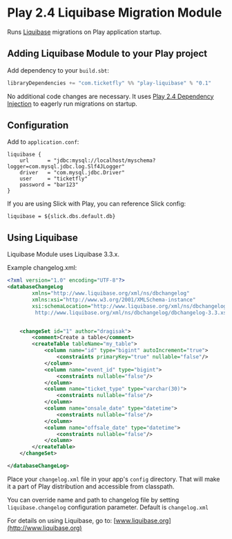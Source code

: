 # Play 2.4 Liquibase Migration Module

Runs [Liquibase](http://www.liquibase.org) migrations on Play application startup.


## Adding Liquibase Module to your Play project

Add dependency to your `build.sbt`:

```scala
libraryDependencies += "com.ticketfly" %% "play-liquibase" % "0.1"
```

No additional code changes are necessary. It uses [Play 2.4 Dependency Injection](https://www.playframework.com/documentation/latest/ScalaDependencyInjection)
to eagerly run migrations on startup.

## Configuration

Add to `application.conf`:

```
liquibase {
    url      = "jdbc:mysql://localhost/myschema?logger=com.mysql.jdbc.log.Slf4JLogger"
    driver   = "com.mysql.jdbc.Driver"
    user     = "ticketfly"
    password = "bar123"
}

```

If you are using Slick with Play, you can reference Slick config:

```
liquibase = ${slick.dbs.default.db}
```


## Using Liquibase

Liquibase Module uses Liquibase 3.3.x.

Example changelog.xml:

```xml
<?xml version="1.0" encoding="UTF-8"?>
<databaseChangeLog
        xmlns="http://www.liquibase.org/xml/ns/dbchangelog"
        xmlns:xsi="http://www.w3.org/2001/XMLSchema-instance"
        xsi:schemaLocation="http://www.liquibase.org/xml/ns/dbchangelog
         http://www.liquibase.org/xml/ns/dbchangelog/dbchangelog-3.3.xsd">


    <changeSet id="1" author="dragisak">
        <comment>Create a table</comment>
        <createTable tableName="my_table">
            <column name="id" type="bigint" autoIncrement="true">
                <constraints primaryKey="true" nullable="false"/>
            </column>
            <column name="event_id" type="bigint">
                <constraints nullable="false"/>
            </column>
            <column name="ticket_type" type="varchar(30)">
                <constraints nullable="false"/>
            </column>
            <column name="onsale_date" type="datetime">
                <constraints nullable="false"/>
            </column>
            <column name="offsale_date" type="datetime">
                <constraints nullable="false"/>
            </column>
        </createTable>
    </changeSet>

</databaseChangeLog>
```

Place your `changelog.xml` file in your app's `config` directory. That will make it a part of Play distribution and accessible from classpath.

You can override name and path to changelog file by setting `liquibase.changelog` configuration parameter. Default is `changelog.xml`

For details on using Liquibase, go to: [www.liquibase.org](http://www.liquibase.org)
